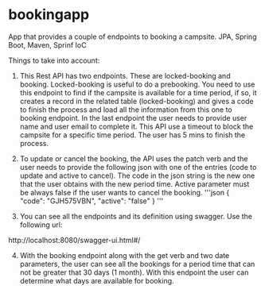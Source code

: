 # bookingapp
App that provides a couple of endpoints to booking a campsite.  JPA, Spring Boot, Maven, Sprinf IoC

Things to take into account:

1) This Rest API has two endpoints.  These are locked-booking and booking.  Locked-booking is useful to do a prebooking.  You need to use this endpoint to find if the campsite is available for a time period, if so, it creates a record in the related table (locked-booking) and gives a code to finish the process and load all the information from this one to booking endpoint.  In the last endpoint the user needs to provide user name and user email to complete it.  This API use a timeout to block the campsite for a specific time period.  The user has 5 mins to finish the process. 

2) To update or cancel the booking, the API uses the patch verb and the user needs to provide the following json with one of the entries (code to update and active to cancel).   The code in the json string is the new one that the user obtains with the new period time.  Active parameter must be always false if the user wants to cancel the booking.
'''json
{  
   "code": "GJH575VBN",
   "active": "false"
}
'''

3) You can see all the endpoints and its definition using swagger.  Use the following url:

http://localhost:8080/swagger-ui.html#/

4) With the booking endpoint along with the get verb and two date parameters, the user can see all the bookings for a period time that can not be greater that 30 days (1 month). With this endpoint the user can determine what days are available for booking.
